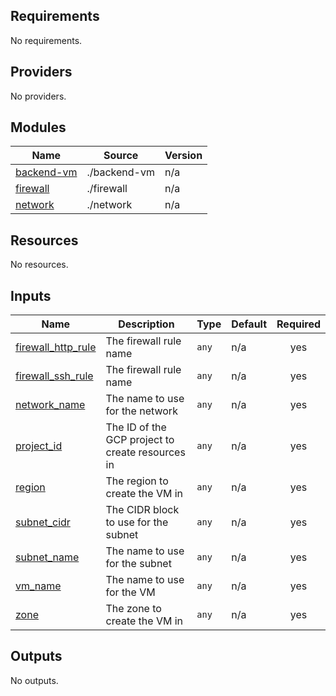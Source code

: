 ## Requirements

No requirements.

## Providers

No providers.

## Modules

| Name | Source | Version |
|------|--------|---------|
| <a name="module_backend-vm"></a> [backend-vm](#module\_backend-vm) | ./backend-vm | n/a |
| <a name="module_firewall"></a> [firewall](#module\_firewall) | ./firewall | n/a |
| <a name="module_network"></a> [network](#module\_network) | ./network | n/a |

## Resources

No resources.

## Inputs

| Name | Description | Type | Default | Required |
|------|-------------|------|---------|:--------:|
| <a name="input_firewall_http_rule"></a> [firewall\_http\_rule](#input\_firewall\_http\_rule) | The firewall rule name | `any` | n/a | yes |
| <a name="input_firewall_ssh_rule"></a> [firewall\_ssh\_rule](#input\_firewall\_ssh\_rule) | The firewall rule name | `any` | n/a | yes |
| <a name="input_network_name"></a> [network\_name](#input\_network\_name) | The name to use for the network | `any` | n/a | yes |
| <a name="input_project_id"></a> [project\_id](#input\_project\_id) | The ID of the GCP project to create resources in | `any` | n/a | yes |
| <a name="input_region"></a> [region](#input\_region) | The region to create the VM in | `any` | n/a | yes |
| <a name="input_subnet_cidr"></a> [subnet\_cidr](#input\_subnet\_cidr) | The CIDR block to use for the subnet | `any` | n/a | yes |
| <a name="input_subnet_name"></a> [subnet\_name](#input\_subnet\_name) | The name to use for the subnet | `any` | n/a | yes |
| <a name="input_vm_name"></a> [vm\_name](#input\_vm\_name) | The name to use for the VM | `any` | n/a | yes |
| <a name="input_zone"></a> [zone](#input\_zone) | The zone to create the VM in | `any` | n/a | yes |

## Outputs

No outputs.
